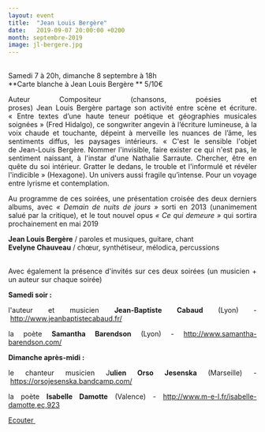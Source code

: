 ```yaml
---
layout: event
title:  "Jean Louis Bergère"
date:   2019-09-07 20:00:00 +0200
month: septembre-2019
image: jl-bergere.jpg
---
```



<br /> Samedi 7 à 20h, dimanche 8 septembre à 18h<br /> **Carte blanche à Jean Louis Bergère  ** 5/10€

<p align="justify">
  Auteur Compositeur (chansons, poésies et proses) Jean Louis Bergère partage son activité entre scène et écriture. « Entre textes d’une haute teneur poétique et géographies musicales soignées » (Fred Hidalgo), ce songwriter angevin à l’écriture lumineuse, à la voix chaude et touchante, dépeint à merveille les nuances de l’âme, les sentiments diffus, les paysages intérieurs. « C'est le sensible l'objet de Jean-Louis Bergère. Nommer l'invisible, faire exister ce qui n'est pas, le sentiment naissant, à l'instar d'une Nathalie Sarraute. Chercher, être en quête du soi intérieur. Gratter le dedans, le trouble et l'informulé et révéler l'indicible » (Hexagone). Un univers aussi fragile qu’intense. Pour un voyage entre lyrisme et contemplation. 
</p>

<p class="m_9075865740706854525txt1" align="justify">
  Au programme de ces soirées, une présentation croisée des deux derniers albums, avec <em>« Demain de nuits de jours »</em> sorti en 2013 (unanimement salué par la critique), et le tout nouvel opus <em>« Ce qui demeure » </em>qui sortira prochainement en mai 2019
</p>

<div class="m_9075865740706854525txt1" dir="ltr" align="justify">
  <strong>Jean Louis Bergère</strong> / paroles et musiques, guitare, chant
</div>

<div dir="ltr" align="justify">
  <strong>Evelyne Chauveau</strong> / chœur, synthétiseur, mélodica, percussions
</div>

<div dir="ltr" align="justify">
</div>

<div dir="ltr" align="justify">
    
</div>

<p class="m_9075865740706854525txt1" align="justify">
  Avec également la présence d'invités sur ces deux soirées (un musicien + un auteur sur chaque soirée)
</p>

<p class="m_9075865740706854525txt1" align="justify">
  <strong>Samedi soir :</strong>
</p>

<p class="m_9075865740706854525txt1" align="justify">
  l'auteur et musicien <strong>Jean-Baptiste Cabaud </strong>(Lyon)<strong> </strong>- <a title="http://www.jeanbaptistecabaud.fr/ CTRL + Cliquez ici pour suivre le lien" href="http://www.jeanbaptistecabaud.fr/" target="_blank" rel="noopener noreferrer">http://www.jeanbaptistecabaud.fr/</a> 
</p>

<p class="m_9075865740706854525txt1" align="justify">
  la poète <strong>Samantha Barendson</strong> (Lyon) - <a title="http://www.samantha-barendson.com/ CTRL + Cliquez ici pour suivre le lien" href="http://www.samantha-barendson.com/" target="_blank" rel="noopener noreferrer">http://www.samantha-barendson.com/</a>
</p>

<p class="m_9075865740706854525txt1" dir="ltr" align="justify">
  <strong>Dimanche après-midi :</strong>
</p>

<p class="m_9075865740706854525txt1" dir="ltr" align="justify">
  le chanteur musicien J<strong>ulien Orso Jesenska </strong>(Marseille) - <a title="https://orsojesenska.bandcamp.com/ CTRL + Cliquez ici pour suivre le lien" href="https://orsojesenska.bandcamp.com/" target="_blank" rel="noopener noreferrer">https://orsojesenska.bandcamp.com/</a> 
</p>

<p class="m_9075865740706854525txt1" dir="ltr" align="justify">
  la poète <strong>Isabelle Damotte</strong> (Valence) - <a title="http://www.m-e-l.fr/isabelle-damotte,ec,923 CTRL + Cliquez ici pour suivre le lien" href="http://www.m-e-l.fr/isabelle-damotte,ec,923" target="_blank" rel="noopener noreferrer">http://www.m-e-l.fr/isabelle-damotte,ec,923</a>
</p>

<div dir="ltr" align="justify">
</div>

[Ecouter ](https://jeanlouisbergere.bandcamp.com/music)